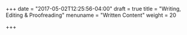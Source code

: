 +++
date = "2017-05-02T12:25:56-04:00"
draft = true
title = "Writing, Editing & Proofreading"
menuname = "Written Content"
weight = 20

+++
